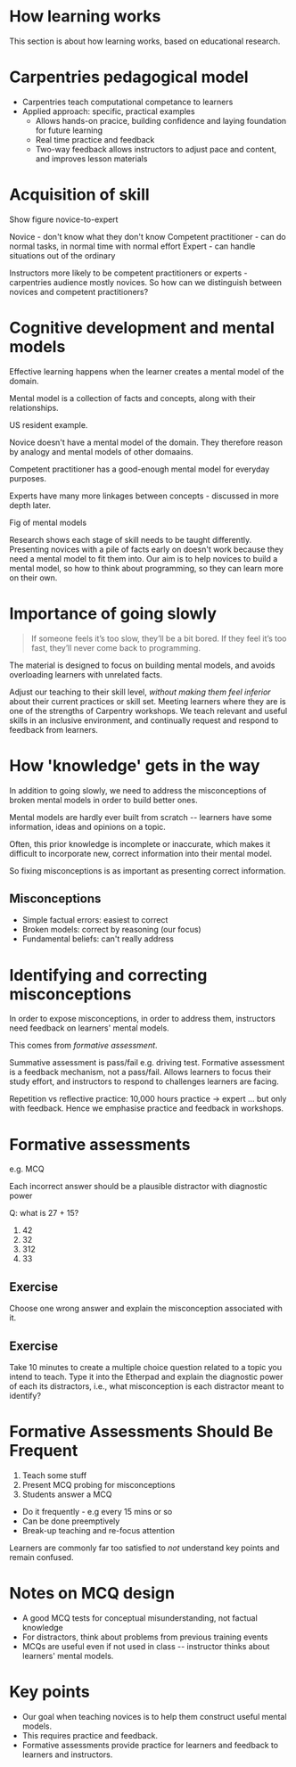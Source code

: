 # How learning works
This section is about how learning works, based on educational research.

# Carpentries pedagogical model
- Carpentries teach computational competance to learners
- Applied approach: specific, practical examples
	- Allows hands-on pracice, building confidence and laying foundation for future learning
	- Real time practice and feedback
	- Two-way feedback allows instructors to adjust pace and content, and improves lesson materials

# Acquisition of skill
Show figure novice-to-expert

Novice - don't know what they don't know
Competent practitioner - can do normal tasks, in normal time with normal effort
Expert - can handle situations out of the ordinary

Instructors more likely to be competent practitioners or experts - carpentries audience mostly novices.
So how can we distinguish between novices and competent practitioners?

# Cognitive development and mental models
Effective learning happens when the learner creates a mental model of the domain.

Mental model is a collection of facts and concepts, along with their relationships.

US resident example.

Novice doesn't have a mental model of the domain.
They therefore reason by analogy and mental models of other domaains.

Competent practitioner has a good-enough mental model for everyday purposes.

Experts have many more linkages between concepts - discussed in more depth later.

Fig of mental models

Research shows each stage of skill needs to be taught differently.
Presenting novices with a pile of facts early on doesn't work because they need a mental model to fit them into.
Our aim is to help novices to build a mental model, so how to think about programming,
so they can learn more on their own.


# Importance of going slowly
> If someone feels it’s too slow, they’ll be a bit bored. If they feel it’s too fast, they’ll never come back to programming. 

The material is designed to focus on building mental models,
and avoids overloading learners with unrelated facts.

Adjust our teaching to their skill level, *without making them feel inferior*
about their current practices or skill set.
Meeting learners where they are is one of the strengths of Carpentry workshops.
We teach relevant and useful skills in an inclusive environment,
and continually request and respond to feedback from learners.

# How 'knowledge' gets in the way
In addition to going slowly,
we need to address the misconceptions of broken mental models
in order to build better ones.

Mental models are hardly ever built from scratch --
learners have some information, ideas and opinions on a topic.

Often, this prior knowledge is incomplete or inaccurate,
which makes it difficult to incorporate new, correct information into their
mental model.

So fixing misconceptions is as important as presenting correct information.

## Misconceptions
- Simple factual errors: easiest to correct
- Broken models: correct by reasoning (our focus)
- Fundamental beliefs: can't really address

# Identifying and correcting misconceptions
In order to expose misconceptions, in order to address them,
instructors need feedback on learners' mental models.

This comes from *formative assessment*.

Summative assessment is pass/fail e.g. driving test.
Formative assessment is a feedback mechanism, not a pass/fail.
Allows learners to focus their study effort, 
and instructors to respond to challenges learners are facing.

Repetition vs reflective practice:
10,000 hours practice -> expert ... but only with feedback.
Hence we emphasise practice and feedback in workshops.

# Formative assessments
e.g. MCQ

Each incorrect answer should be a plausible distractor with diagnostic power

Q: what is 27 + 15?

1. 42
2. 32
3. 312
4. 33

## Exercise
Choose one wrong answer and explain the misconception associated with it.

## Exercise
Take 10 minutes to create a multiple choice question related to a topic you intend to teach. Type it into the Etherpad and explain the diagnostic power of each its distractors, i.e., what misconception is each distractor meant to identify?

# Formative Assessments Should Be Frequent
1. Teach some stuff
2. Present MCQ probing for misconceptions
3. Students answer a MCQ 

- Do it frequently - e.g every 15 mins or so
- Can be done preemptively
- Break-up teaching and re-focus attention

Learners are commonly far too satisfied to *not* understand key points and remain confused.

# Notes on MCQ design
- A good MCQ tests for conceptual misunderstanding, not factual knowledge
- For distractors, think about problems from previous training events
- MCQs are useful even if not used in class -- instructor thinks about learners' mental models.

# Key points
- Our goal when teaching novices is to help them construct useful mental models.
- This requires practice and feedback.
- Formative assessments provide practice for learners and feedback to learners and instructors.

